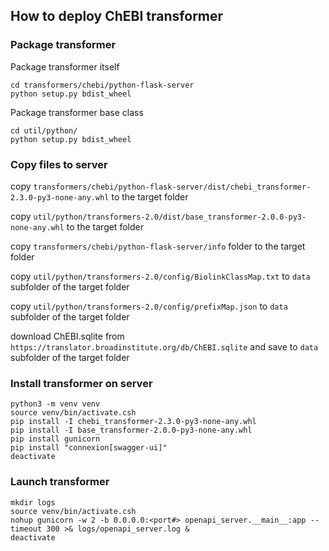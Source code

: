 ## How to deploy ChEBI transformer

### Package transformer

Package transformer itself
```
cd transformers/chebi/python-flask-server
python setup.py bdist_wheel
```
Package transformer base class
```
cd util/python/
python setup.py bdist_wheel
```

### Copy files to server

copy `transformers/chebi/python-flask-server/dist/chebi_transformer-2.3.0-py3-none-any.whl` to the target folder

copy `util/python/transformers-2.0/dist/base_transformer-2.0.0-py3-none-any.whl` to the target folder

copy `transformers/chebi/python-flask-server/info` folder to the target folder

copy `util/python/transformers-2.0/config/BiolinkClassMap.txt` to `data` subfolder of the target folder

copy `util/python/transformers-2.0/config/prefixMap.json` to `data` subfolder of the target folder

download ChEBI.sqlite from `https://translator.broadinstitute.org/db/ChEBI.sqlite` and save to `data` subfolder of the target folder


### Install transformer on server

```
python3 -m venv venv
source venv/bin/activate.csh
pip install -I chebi_transformer-2.3.0-py3-none-any.whl
pip install -I base_transformer-2.0.0-py3-none-any.whl
pip install gunicorn
pip install "connexion[swagger-ui]"
deactivate
```

### Launch transformer

```
mkdir logs
source venv/bin/activate.csh
nohup gunicorn -w 2 -b 0.0.0.0:<port#> openapi_server.__main__:app --timeout 300 >& logs/openapi_server.log &
deactivate
```
